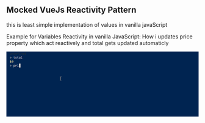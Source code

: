 ## Mocked VueJs Reactivity Pattern

this is least simple implementation of values in vanilla javaScript

Example for Variables Reactivity in vanilla JavaScript:
How i updates price property which act reactively and total gets updated automaticly

![](vue-reacitivity.gif)
